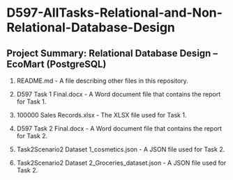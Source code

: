 # D597-AllTasks-Relational-and-Non-Relational-Database-Design

Project Summary:
Relational Database Design – EcoMart (PostgreSQL)
  - 

1. README.md - A file describing other files in this repository.

2. D597 Task 1 Final.docx - A Word document file that contains the report for Task 1.

3. 100000 Sales Records.xlsx - The XLSX file used for Task 1.

4. D597 Task 2 Final.docx - A Word document file that contains the report for Task 2.

5. Task2Scenario2 Dataset 1_cosmetics.json - A JSON file used for Task 2.

6. Task2Scenario2 Dataset 2_Groceries_dataset.json - A JSON file used for Task 2.
